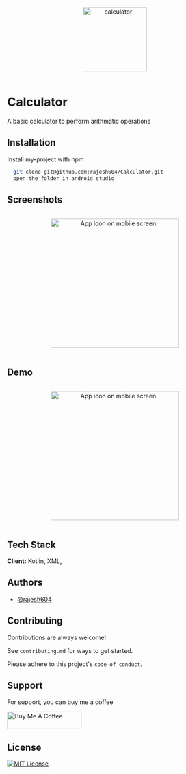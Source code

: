 <p align="center">
  <img width="150" height="150" style="margin:15px" src="https://ik.imagekit.io/hbzknb1hm/calculator.png?updatedAt=1697289503233" alt="calculator">
</p>

# Calculator

A basic calculator to perform arithmatic operations

## Installation

Install my-project with npm

```bash
  git clone git@github.com:rajesh604/Calculator.git
  open the folder in android studio 
```

## Screenshots
<p align="center">
  <img width="300" style="margin:15px" src="https://ik.imagekit.io/hbzknb1hm/calcu.jpg?updatedAt=1697286508048" alt="App icon on mobile screen">
</p>

## Demo

<p align="center">
  <img width="300" style="margin:15px" src="https://ik.imagekit.io/hbzknb1hm/calci.gif?updatedAt=1697288573948" alt="App icon on mobile screen">
</p>

## Tech Stack

**Client:** Kotlin, XML, 

## Authors

- [@rajesh604](https://github.com/rajesh604)

## Contributing

Contributions are always welcome!

See `contributing.md` for ways to get started.

Please adhere to this project's `code of conduct`.

## Support

For support, you can buy me a coffee

<a href="https://www.buymeacoffee.com/kanugurajen" target="_blank"><img src="https://cdn.buymeacoffee.com/buttons/default-orange.png" alt="Buy Me A Coffee" height="41" width="174"></a>

## License
[![MIT License](https://img.shields.io/badge/License-MIT-green.svg)](https://choosealicense.com/licenses/mit/)

